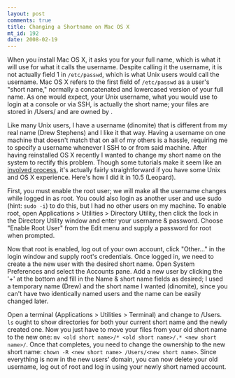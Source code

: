 ```yaml
--- 
layout: post
comments: true
title: Changing a Shortname on Mac OS X
mt_id: 192
date: 2008-02-19
---
```

When you install Mac OS X, it asks you for your full name, which is what it will use for what it calls the username.  Despite calling it the username, it is not actually field 1 in `/etc/passwd`, which is what Unix users would call the username.  Mac OS X refers to the first field of `/etc/passwd` as a user's "short name," normally a concatenated and lowercased version of your full name.  As one would expect, your Unix username, what you would use to login at a console or via SSH, is actually the short name; your files are stored in /Users/<shortname> and are owned by <shortname>.

Like many Unix users, I have a username (dinomite) that is different from my real name (Drew Stephens) and I like it that way.  Having a username on one machine that doesn't match that on all of my others is a hassle, requiring me to specify a username whenever I SSH to or from said machine.  After having reinstalled OS X recently I wanted to change my short name on the system to rectify this problem.  Though some tutorials make it seem like an [involved process](http://docs.info.apple.com/article.html?artnum=106824), it's actually fairly straightforward if you have some Unix and OS X experience.  Here's how I did it in 10.5 (Leopard).

First, you must enable the root user; we will make all the username changes while logged in as root.  You could also login as another user and use sudo (hint: `sudo -i`) to do this, but I had no other users on my machine.  To enable root, open Applications > Utilities > Directory Utility, then click the lock in the Directory Utility window and enter your username & password.  Choose "Enable Root User" from the Edit menu and supply a password for root when prompted.

Now that root is enabled, log out of your own account, click "Other..." in the login window and supply root's credentials.  Once logged in, we need to create a the new user with the desired short name.  Open System Preferences and select the Accounts pane.  Add a new user by clicking the '+' at the bottom and fill in the Name & short name fields as desired; I used a temporary name (Drew) and the short name I wanted (dinomite), since you can't have two identically named users and the name can be easily changed later.

Open a terminal (Applications > Utilities > Terminal) and change to /Users.  `ls` ought to show directories for both your current short name and the newly created one.  Now you just have to move your files from your old short name to the new one: `mv <old short name>/* <old short name>/.* <new short name>/`.  Once that completes, you need to change the ownership to the new short name: `chown -R <new short name> /Users/<new short name>`.  Since everything is now in the new users' domain, you can now delete your old username, log out of root and log in using your newly short named account.
